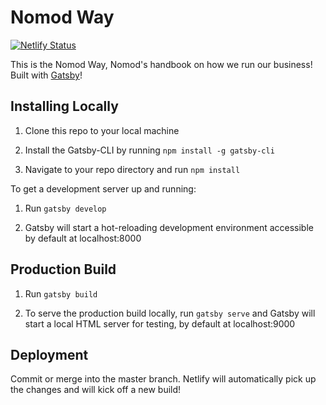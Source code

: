 # Nomod Way

[![Netlify Status](https://api.netlify.com/api/v1/badges/c5db16b1-1274-4fa8-902c-426e9c0900e1/deploy-status)](https://app.netlify.com/sites/nomod-way/deploys)

This is the Nomod Way, Nomod's handbook on how we run our business! Built with [Gatsby](https://www.gatsbyjs.org)!

## Installing Locally

1. Clone this repo to your local machine

2. Install the Gatsby-CLI by running `npm install -g gatsby-cli`

3. Navigate to your repo directory and run `npm install`

To get a development server up and running:

1. Run `gatsby develop`

2. Gatsby will start a hot-reloading development environment accessible by default at localhost:8000

## Production Build

1. Run `gatsby build`

2. To serve the production build locally, run `gatsby serve` and Gatsby will start a local HTML server for testing, by default at localhost:9000

## Deployment

Commit or merge into the master branch. Netlify will automatically pick up the changes and will kick off a new build!
